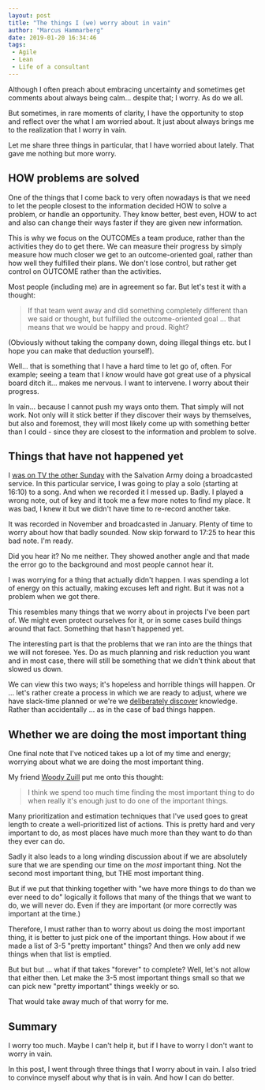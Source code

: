 ```yaml
---
layout: post
title: "The things I (we) worry about in vain"
author: "Marcus Hammarberg"
date: 2019-01-20 16:34:46
tags:
 - Agile
 - Lean
 - Life of a consultant
---
```


Although I often preach about embracing uncertainty and sometimes get comments about always being calm... despite that; I worry. As do we all.

But sometimes, in rare moments of clarity, I have the opportunity to stop and reflect over the what I am worried about. It just about always brings me to the realization that I worry in vain.

Let me share three things in particular, that I have worried about lately. That gave me nothing but more worry.  

<!-- excerpt-end -->

## HOW problems are solved

One of the things that I come back to very often nowadays is that we need to let the people closest to the information decided HOW to solve a problem, or handle an opportunity. They know better, best even, HOW to act and also can change their ways faster if they are given new information.

This is why we focus on the OUTCOMEs a team produce, rather than the activities they do to get there. We can measure their progress by simply measure how much closer we get to an outcome-oriented goal, rather than how well they fulfilled their plans. We don't lose control, but rather get control on OUTCOME rather than the activities.

Most people (including me) are in agreement so far. But let's test it with a thought:

> If that team went away and did something completely different than we said or thought, but fulfilled the outcome-oriented goal ... that means that we would be happy and proud. Right?

(Obviously without taking the company down, doing illegal things etc. but I hope you can make that deduction yourself).

Well... that is something that I have a hard time to let go of, often. For example; seeing a team that I *know* would have got great use of a physical board ditch it... makes me nervous. I want to intervene. I worry about their progress.

In vain... because I cannot push my ways onto them. That simply will not work. Not only will it stick better if they discover their ways by themselves, but also and foremost, they will most likely come up with something better than I could - since they are closest to the information and problem to solve.

## Things that have not happened yet

I [was on TV the other Sunday](https://www.svtplay.se/video/20772688/gudstjanst/gudstjanst-avsnitt-4-3?start=auto&tab=2019&fbclid=IwAR2qSt-feMEXrXe6mez_DJxxmh6oYTpYqsKy3mhdIPUEDgVyd9VaVXia5kM) with the Salvation Army doing a broadcasted service. In this particular service, I was going to play a solo (starting at 16:10) to a song. And when we recorded it I messed up. Badly. I played a wrong note, out of key and it took me a few more notes to find my place. It was bad, I knew it but we didn't have time to re-record another take.

It was recorded in November and broadcasted in January. Plenty of time to worry about how that badly sounded. Now skip forward to 17:25 to hear this bad note. I'm ready.

Did you hear it? No me neither. They showed another angle and that made the error go to the background and most people cannot hear it.

I was worrying for a thing that actually didn't happen. I was spending a lot of energy on this actually, making excuses left and right. But it was not a problem when we got there.

This resembles many things that we worry about in projects I've been part of. We might even protect ourselves for it, or in some cases build things around that fact. Something that hasn't happened yet.

The interesting part is that the problems that we ran into are the things that we will not foresee. Yes. Do as much planning and risk reduction you want and in most case, there will still be something that we didn't think about that slowed us down.

We can view this two ways; it's hopeless and horrible things will happen. Or ... let's rather create a process in which we are ready to adjust, where we have slack-time planned or we're we [deliberately discover](https://dannorth.net/2010/08/30/introducing-deliberate-discovery/) knowledge. Rather than accidentally ... as in the case of bad things happen.

## Whether we are doing the most important thing

One final note that I've noticed takes up a lot of my time and energy; worrying about what we are doing the most important thing.

My friend [Woody Zuill](https://twitter.com/WoodyZuill) put me onto this thought:

> I think we spend too much time finding the most important thing to do when really it's enough just to do one of the important things.

Many prioritization and estimation techniques that I've used goes to great length to create a well-prioritized list of actions. This is pretty hard and very important to do, as most places have much more than they want to do than they ever can do.

Sadly it also leads to a long winding discussion about if we are absolutely sure that we are spending our time on the *most* important thing. Not the second most important thing, but THE most important thing.

But if we put that thinking together with "we have more things to do than we ever need to do" logically it follows that many of the things that we want to do, we will never do. Even if they are important (or more correctly was important at the time.)

Therefore, I must rather than to worry about us doing the most important thing, it is better to just pick one of the important things. How about if we made a list of 3-5 "pretty important" things? And then we only add new things when that list is emptied.

But but but ... what if that takes "forever" to complete? Well, let's not allow that either then. Let make the 3-5 most important things small so that we can pick new "pretty important" things weekly or so.

That would take away much of that worry for me.

## Summary

I worry too much. Maybe I can't help it, but if I have to worry I don't want to worry in vain.

In this post, I went through three things that I worry about in vain. I also tried to convince myself about why that is in vain. And how I can do better.
